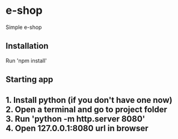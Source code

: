 # e-shop
Simple e-shop
<h2>Installation</h2>
<p>
	Run 'npm install'<br/> 
</p>
<h2>Starting app<h2>
<p>
	1. Install python (if you don't have one now) <br/> 
	2. Open a terminal and go to project folder <br/> 
	3. Run 'python -m http.server 8080' <br/> 
	4. Open 127.0.0.1:8080 url in browser <br/> 
</p>